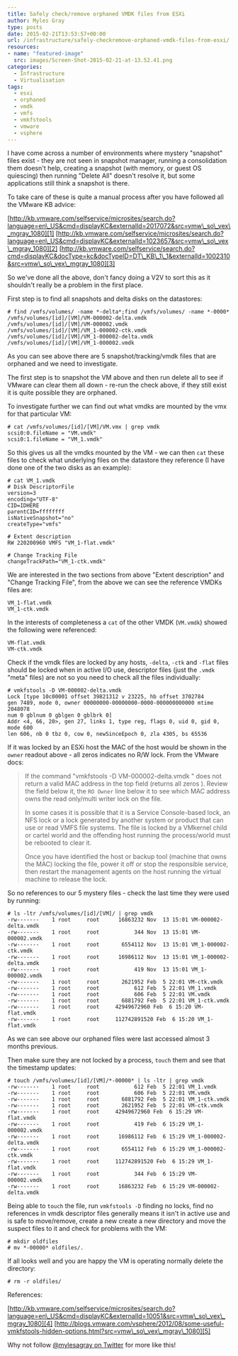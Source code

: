 ```yaml
---
title: Safely check/remove orphaned VMDK files from ESXi
author: Myles Gray
type: posts
date: 2015-02-21T13:53:57+00:00
url: /infrastructure/safely-checkremove-orphaned-vmdk-files-from-esxi/
resources:
- name: "featured-image"
  src: images/Screen-Shot-2015-02-21-at-13.52.41.png
categories:
  - Infrastructure
  - Virtualisation
tags:
  - esxi
  - orphaned
  - vmdk
  - vmfs
  - vmkfstools
  - vmware
  - vsphere
---
```


I have come across a number of environments where mystery "snapshot" files exist - they are not seen in snapshot manager, running a consolidation them doesn't help, creating a snapshot (with memory, or guest OS quiescing) then running "Delete All" doesn't resolve it, but some applications still think a snapshot is there.

To take care of these is quite a manual process after you have followed all the VMware KB advice:

[http://kb.vmware.com/selfservice/microsites/search.do?language=en\_US&cmd=displayKC&externalId=2017072&src=vmw\_so\_vex\_mgray_1080][1] [http://kb.vmware.com/selfservice/microsites/search.do?language=en\_US&cmd=displayKC&externalId=1023657&src=vmw\_so\_vex\_mgray_1080][2] [http://kb.vmware.com/selfservice/search.do?cmd=displayKC&docType=kc&docTypeID=DT\_KB\_1\_1&externalId=1002310&src=vmw\_so\_vex\_mgray_1080][3]

So we've done all the above, don't fancy doing a V2V to sort this as it shouldn't really be a problem in the first place.

First step is to find all snapshots and delta disks on the datastores:

    # find /vmfs/volumes/ -name *-delta*;find /vmfs/volumes/ -name *-0000*
    /vmfs/volumes/[id]/[VM]/VM-000002-delta.vmdk
    /vmfs/volumes/[id]/[VM]/VM-000002.vmdk
    /vmfs/volumes/[id]/[VM]/VM_1-000002-ctk.vmdk
    /vmfs/volumes/[id]/[VM]/VM_1-000002-delta.vmdk
    /vmfs/volumes/[id]/[VM]/VM_1-000002.vmdk
    

As you can see above there are 5 snapshot/tracking/vmdk files that are orphaned and we need to investigate.

The first step is to snapshot the VM above and then run delete all to see if VMware can clear them all down - re-run the check above, if they still exist it is quite possible they are orphaned.

To investigate further we can find out what vmdks are mounted by the vmx for that particular VM:

    # cat /vmfs/volumes/[id]/[VM]/VM.vmx | grep vmdk
    scsi0:0.fileName = "VM.vmdk"
    scsi0:1.fileName = "VM_1.vmdk"
    

So this gives us all the vmdks mounted by the VM - we can then `cat` these files to check what underlying files on the datastore they reference (I have done one of the two disks as an example):

    # cat VM_1.vmdk
    # Disk DescriptorFile
    version=3
    encoding="UTF-8"
    CID=IDHERE
    parentCID=ffffffff
    isNativeSnapshot="no"
    createType="vmfs"
    
    # Extent description
    RW 220200960 VMFS "VM_1-flat.vmdk"
    
    # Change Tracking File
    changeTrackPath="VM_1-ctk.vmdk"
    

We are interested in the two sections from above "Extent description" and "Change Tracking File", from the above we can see the reference VMDKs files are:

    VM_1-flat.vmdk
    VM_1-ctk.vmdk
    

In the interests of completeness a `cat` of the other VMDK (`VM.vmdk`) showed the following were referenced:

    VM-flat.vmdk
    VM-ctk.vmdk
    

Check if the vmdk files are locked by any hosts, `-delta`, `-ctk` and `-flat` files should be locked when in active I/O use, descriptor files (just the `.vmdk` "meta" files) are not so you need to check all the files individually:

    # vmkfstools -D VM-000002-delta.vmdk
    Lock [type 10c00001 offset 39821312 v 23225, hb offset 3702784
    gen 7489, mode 0, owner 00000000-00000000-0000-000000000000 mtime 2048078
    num 0 gblnum 0 gblgen 0 gblbrk 0]
    Addr <4, 66, 20>, gen 27, links 1, type reg, flags 0, uid 0, gid 0, mode 600
    len 606, nb 0 tbz 0, cow 0, newSinceEpoch 0, zla 4305, bs 65536
    

If it was locked by an ESXi host the MAC of the host would be shown in the `owner` readout above - all zeros indicates no R/W lock. From the VMware docs:

> If the command "vmkfstools -D VM-000002-delta.vmdk " does not return a valid MAC address in the top field (returns all zeros ). Review the field below it, the `RO Owner` line below it to see which MAC address owns the read only/multi writer lock on the file.
> 
> In some cases it is possible that it is a Service Console-based lock, an NFS lock or a lock generated by another system or product that can use or read VMFS file systems. The file is locked by a VMkernel child or cartel world and the offending host running the process/world must be rebooted to clear it.
> 
> Once you have identified the host or backup tool (machine that owns the MAC) locking the file, power it off or stop the responsible service, then restart the management agents on the host running the virtual machine to release the lock.

So no references to our 5 mystery files - check the last time they were used by running:

    # ls -ltr /vmfs/volumes/[id]/[VM]/ | grep vmdk
    -rw-------    1 root     root      16863232 Nov  13 15:01 VM-000002-delta.vmdk
    -rw-------    1 root     root           344 Nov  13 15:01 VM-000002.vmdk
    -rw-------    1 root     root       6554112 Nov  13 15:01 VM_1-000002-ctk.vmdk
    -rw-------    1 root     root      16986112 Nov  13 15:01 VM_1-000002-delta.vmdk
    -rw-------    1 root     root           419 Nov  13 15:01 VM_1-000002.vmdk
    -rw-------    1 root     root       2621952 Feb  5 22:01 VM-ctk.vmdk
    -rw-------    1 root     root           612 Feb  5 22:01 VM_1.vmdk
    -rw-------    1 root     root           606 Feb  5 22:01 VM.vmdk
    -rw-------    1 root     root       6881792 Feb  5 22:01 VM_1-ctk.vmdk
    -rw-------    1 root     root     42949672960 Feb  6 15:20 VM-flat.vmdk
    -rw-------    1 root     root     112742891520 Feb  6 15:20 VM_1-flat.vmdk
    

As we can see above our orphaned files were last accessed almost 3 months previous.

Then make sure they are not locked by a process, `touch` them and see that the timestamp updates:

    # touch /vmfs/volumes/[id]/[VM]/*-00000* | ls -ltr | grep vmdk
    -rw-------    1 root     root           612 Feb  5 22:01 VM_1.vmdk
    -rw-------    1 root     root           606 Feb  5 22:01 VM.vmdk
    -rw-------    1 root     root       6881792 Feb  5 22:01 VM_1-ctk.vmdk
    -rw-------    1 root     root       2621952 Feb  5 22:01 VM-ctk.vmdk
    -rw-------    1 root     root     42949672960 Feb  6 15:29 VM-flat.vmdk
    -rw-------    1 root     root           419 Feb  6 15:29 VM_1-000002.vmdk
    -rw-------    1 root     root      16986112 Feb  6 15:29 VM_1-000002-delta.vmdk
    -rw-------    1 root     root       6554112 Feb  6 15:29 VM_1-000002-ctk.vmdk
    -rw-------    1 root     root     112742891520 Feb  6 15:29 VM_1-flat.vmdk
    -rw-------    1 root     root           344 Feb  6 15:29 VM-000002.vmdk
    -rw-------    1 root     root      16863232 Feb  6 15:29 VM-000002-delta.vmdk
    

Being able to `touch` the file, run `vmkfstools -D` finding no locks, find no references in vmdk descriptor files generally means it isn't in active use and is safe to move/remove, create a new create a new directory and move the suspect files to it and check for problems with the VM:

    # mkdir oldfiles
    # mv *-00000* oldfiles/.
    

If all looks well and you are happy the VM is operating normally delete the directory:

    # rm -r oldfiles/
    

References:

[http://kb.vmware.com/selfservice/microsites/search.do?language=en\_US&cmd=displayKC&externalId=10051&src=vmw\_so\_vex\_mgray_1080][4] [http://blogs.vmware.com/vsphere/2012/08/some-useful-vmkfstools-hidden-options.html?src=vmw\_so\_vex\_mgray\_1080][5]

Why not follow [@mylesagray on Twitter][6] for more like this!

 [1]: http://kb.vmware.com/selfservice/microsites/search.do?language=en_US&cmd=displayKC&externalId=2017072&src=vmw_so_vex_mgray_1080
 [2]: http://kb.vmware.com/selfservice/microsites/search.do?language=en_US&cmd=displayKC&externalId=1023657&src=vmw_so_vex_mgray_1080
 [3]: http://kb.vmware.com/selfservice/search.do?cmd=displayKC&docType=kc&docTypeID=DT_KB_1_1&externalId=1002310&src=vmw_so_vex_mgray_1080
 [4]: http://kb.vmware.com/selfservice/microsites/search.do?language=en_US&cmd=displayKC&externalId=10051&src=vmw_so_vex_mgray_1080
 [5]: http://blogs.vmware.com/vsphere/2012/08/some-useful-vmkfstools-hidden-options.html?src=vmw_so_vex_mgray_1080
 [6]: https://twitter.com/mylesagray